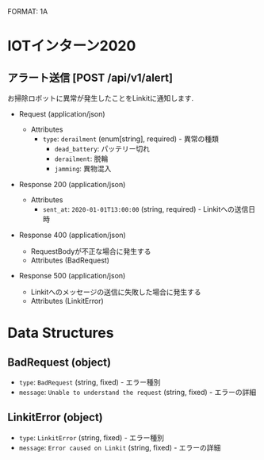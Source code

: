 FORMAT: 1A

# IOTインターン2020

## アラート送信 [POST /api/v1/alert]

お掃除ロボットに異常が発生したことをLinkitに通知します.

+ Request (application/json)
    + Attributes
        + `type`: `derailment` (enum[string], required) - 異常の種類
            + `dead_battery`: パッテリー切れ
            + `derailment`: 脱輪
            + `jamming`: 異物混入

+ Response 200 (application/json)
    + Attributes
      + `sent_at`: `2020-01-01T13:00:00` (string, required) - Linkitへの送信日時

+ Response 400 (application/json)
    + RequestBodyが不正な場合に発生する
    + Attributes (BadRequest)

+ Response 500 (application/json)
    + Linkitへのメッセージの送信に失敗した場合に発生する
    + Attributes (LinkitError)

# Data Structures

## BadRequest (object)

+ `type`: `BadRequest` (string, fixed) - エラー種別
+ `message`: `Unable to understand the request` (string, fixed) - エラーの詳細

## LinkitError (object)

+ `type`: `LinkitError` (string, fixed) - エラー種別
+ `message`: `Error caused on Linkit` (string, fixed) - エラーの詳細
